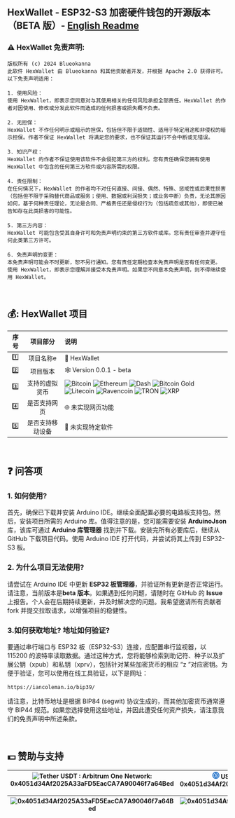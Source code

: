 ## HexWallet - ESP32-S3 加密硬件钱包的开源版本（BETA 版）- [English Readme](https://github.com/blueokanna/HexWallet/blob/main/README.md)

### :warning: HexWallet 免责声明:
```
版权所有 (c) 2024 Blueokanna
此软件 HexWallet 由 Blueokanna 和其他贡献者开发，并根据 Apache 2.0 获得许可。以下免责声明适用：

1. 使用风险：
使用 HexWallet，即表示您同意对与其使用相关的任何风险承担全部责任。HexWallet 的作者对因使用、修改或分发此软件而造成的任何损害或损失概不负责。

2. 无担保：
HexWallet 不作任何明示或暗示的担保，包括但不限于适销性、适用于特定用途和非侵权的暗示担保。作者不保证 HexWallet 将满足您的要求，也不保证其运行不会中断或无错误。

3. 知识产权：
HexWallet 的作者不保证使用该软件不会侵犯第三方的权利。您有责任确保您拥有使用 HexWallet 中包含的任何第三方软件或内容所需的权限。

4. 责任限制：
在任何情况下，HexWallet 的作者均不对任何直接、间接、偶然、特殊、惩戒性或后果性损害（包括但不限于采购替代商品或服务；使用、数据或利润损失；或业务中断）负责，无论其原因如何，基于何种责任理论，无论是合同、严格责任还是侵权行为（包括疏忽或其他），即使已被告知存在此类损害的可能性。

5. 第三方内容：
HexWallet 可能包含受其自身许可和免责声明约束的第三方软件或库。您有责任审查并遵守任何此类第三方许可。

6. 免责声明的变更：
本免责声明可能会不时更新，恕不另行通知。您有责任定期检查本免责声明是否有任何变更。
使用 HexWallet，即表示您理解并接受本免责声明。如果您不同意本免责声明，则不得继续使用 HexWallet。
```

<br>


## 💰: HexWallet 项目

| 序号 | 项目部分 | 说明 |
| :-------------: | :-------------: | :----- |
| :one: | 项目名称e | 	:vhs: HexWallet |
| :two: | 项目版本  | 🕸 Version 0.0.1 - beta |
| :three: | 支持的虚拟货币| ![Bitcoin](https://raw.githubusercontent.com/ErikThiart/cryptocurrency-icons/master/16/bitcoin.png "Bitcoin (BTC)") ![Ethereum](https://raw.githubusercontent.com/ErikThiart/cryptocurrency-icons/master/16/ethereum.png "Ethereum (ETH)") ![Dash](https://raw.githubusercontent.com/ErikThiart/cryptocurrency-icons/master/16/dash.png "Dash (DASH)") ![Bitcoin Gold](https://raw.githubusercontent.com/ErikThiart/cryptocurrency-icons/master/16/bitcoin-gold.png "Bitcoin Gold (BTG)") ![Litecoin](https://raw.githubusercontent.com/ErikThiart/cryptocurrency-icons/master/16/litecoin.png "Litecoin (LTC)") ![Ravencoin](https://raw.githubusercontent.com/ErikThiart/cryptocurrency-icons/master/16/ravencoin.png "Ravencoin (RVN)") ![TRON](https://raw.githubusercontent.com/ErikThiart/cryptocurrency-icons/master/16/tron.png "TRON (TRX)") ![XRP](https://raw.githubusercontent.com/ErikThiart/cryptocurrency-icons/master/16/xrp.png "XRP (XRP)")|
| :four: | 是否支持网页 | :globe_with_meridians: 未实现网页功能 |
| :five: | 是否支持移动设备 | 📱 未实现特定软件 |

<br>

## :question: 问答项

### 1. 如何使用?
首先，确保已下载并安装 Arduino IDE。继续全面配置必要的电路板支持包。然后，安装项目所需的 Arduino 库。值得注意的是，您可能需要安装 **ArduinoJson** 库，该库可通过 **Arduino 库管理器** 找到并下载。安装完所有必要库后，继续从 GitHub 下载项目代码。使用 Arduino IDE 打开代码，并尝试将其上传到 ESP32-S3 板。

### 2. 为什么项目无法使用?
请尝试在 Arduino IDE 中更新 **ESP32 板管理器**，并验证所有更新是否正常运行。请注意，当前版本是**beta 版本**。如果遇到任何问题，请随时在 GitHub 的 **Issue** 上报告。个人会在后期持续更新，并及时解决您的问题。我希望邀请所有贡献者 fork 并提交拉取请求，以增强项目的稳健性。

### 3.如何获取地址? 地址如何验证?
要通过串行端口与 ESP32 板（ESP32-S3）连接，应配置串行监视器，以 115200 的波特率读取数据。通过这种方式，您将能够检索到助记符、种子以及扩展公钥（xpub）和私钥（xprv），包括针对某些加密货币的相应 “z ”对应密钥。为便于验证，您可以使用在线工具验证，以下是网址： 
```
https://iancoleman.io/bip39/
```
请注意，比特币地址是根据 BIP84 (segwit) 协议生成的，而其他加密货币通常遵守 BIP44 规范。如果您选择使用这些地址，并因此遭受任何资产损失，请注意我们的免责声明中所述条款。

<br>

## 💵 赞助与支持

| ![Tether](https://raw.githubusercontent.com/ErikThiart/cryptocurrency-icons/master/16/tether.png "Tether (USDT)") **USDT** : Arbitrum One Network: **0x4051d34Af2025A33aFD5EacCA7A90046f7a64Bed** | ![USD Coin](https://raw.githubusercontent.com/ErikThiart/cryptocurrency-icons/master/16/usd-coin.png "USD Coin (USDC)") **USDC**: Arbitrum One Network: **0x4051d34Af2025A33aFD5EacCA7A90046f7a64Bed** | ![Dash Coin](https://raw.githubusercontent.com/ErikThiart/cryptocurrency-icons/master/16/dash.png "Dash Coin (Dash)") **Dash**: Dash Network: **XuJwtHWdsYzfLawymR3B3nDdS2W8dHnxyR** |
|------------------------------------------------------------------------------------|------------------------------------------------------------------------------------|------------------------------------------------------------------------------------|

| ![0x4051d34Af2025A33aFD5EacCA7A90046f7a64Bed](https://github.com/user-attachments/assets/608c5e0d-edfc-4dee-be6f-63d40b53a65f) | ![0x4051d34Af2025A33aFD5EacCA7A90046f7a64Bed (1)](https://github.com/user-attachments/assets/87205826-1f76-4724-9734-3ecbfbfb729f) | ![XuJwtHWdsYzfLawymR3B3nDdS2W8dHnxyR](https://github.com/user-attachments/assets/71915604-cc14-426f-a8b9-9b7f023da084) |
|------------------------------------------------------------------------------------|------------------------------------------------------------------------------------|------------------------------------------------------------------------------------|
